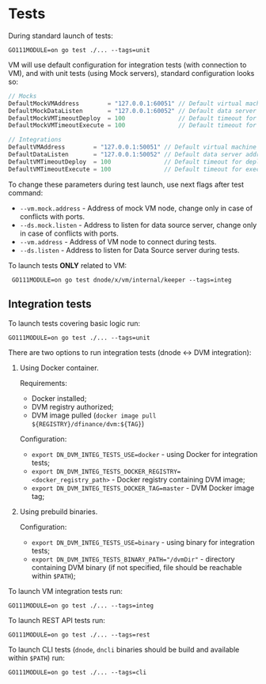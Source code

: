 # Tests

During standard launch of tests:

    GO111MODULE=on go test ./... --tags=unit

VM will use default configuration for integration tests (with connection to VM),
and with unit tests (using Mock servers), standard configuration looks so:

```go
// Mocks
DefaultMockVMAddress        = "127.0.0.1:60051" // Default virtual machine address to connect from Cosmos SDK.
DefaultMockDataListen       = "127.0.0.1:60052" // Default data server address to listen for connections from VM.
DefaultMockVMTimeoutDeploy  = 100               // Default timeout for deploy module request.
DefaultMockVMTimeoutExecute = 100               // Default timeout for execute request.

// Integrations
DefaultVMAddress        = "127.0.0.1:50051" // Default virtual machine address to connect from Cosmos SDK.
DefaultDataListen       = "127.0.0.1:50052" // Default data server address to listen for connections from VM.
DefaultVMTimeoutDeploy  = 100               // Default timeout for deploy module request.
DefaultVMTimeoutExecute = 100               // Default timeout for execute request.
```

To change these parameters during test launch, use next flags after test command:

* `--vm.mock.address` - Address of mock VM node, change only in case of conflicts with ports.
* `--ds.mock.listen` - Address to listen for data source server, change only in case of conflicts with ports.
* `--vm.address` - Address of VM node to connect during tests.
* `--ds.listen` - Address to listen for Data Source server during tests.

To launch tests **ONLY** related to VM:

     GO111MODULE=on go test dnode/x/vm/internal/keeper --tags=integ

## Integration tests

To launch tests covering basic logic run: 

    GO111MODULE=on go test ./... --tags=unit

There are two options to run integration tests (dnode <-> DVM integration):
1. Using Docker container.

    Requirements:
    * Docker installed;
    * DVM registry authorized;
    * DVM image pulled (`docker image pull ${REGISTRY}/dfinance/dvm:${TAG}`)

    Configuration:
    * `export DN_DVM_INTEG_TESTS_USE=docker` - using Docker for integration tests;
    * `export DN_DVM_INTEG_TESTS_DOCKER_REGISTRY=<docker_registry_path>` - Docker registry containing DVM image;
    * `export DN_DVM_INTEG_TESTS_DOCKER_TAG=master` - DVM Docker image tag;

2. Using prebuild binaries.

    Configuration:
    * `export DN_DVM_INTEG_TESTS_USE=binary` - using binary for integration tests;
    * `export DN_DVM_INTEG_TESTS_BINARY_PATH="/dvmDir"` - directory containing DVM binary (if not specified, file should be reachable within `$PATH`);

To launch VM integration tests run:

    GO111MODULE=on go test ./... --tags=integ
    
To launch REST API tests run:

    GO111MODULE=on go test ./... --tags=rest
    
To launch CLI tests (`dnode`, `dncli` binaries should be build and available within `$PATH`) run:

    GO111MODULE=on go test ./... --tags=cli
